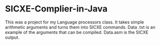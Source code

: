 # SICXE-Complier-in-Java

This was a project for my Language processors class. It takes simple arithmetic arguments and turns them into SICXE commands. 
Data .txt is an example of the arguments that can be compiled. Data.asm is the SICXE output.
